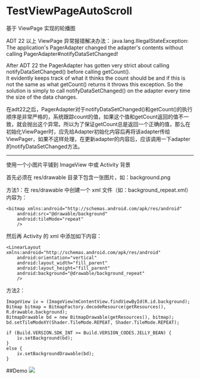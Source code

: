 # TestViewPageAutoScroll
基于 ViewPage 实现的轮播图

ADT 22 以上 ViewPage 异常报错解决办法：
java.lang.IllegalStateException: The application's PagerAdapter changed the adapter's contents without calling PagerAdapter#notifyDataSetChanged! 

After ADT 22 the PagerAdapter has gotten very strict about calling notifyDataSetChanged() before calling getCount().  
It evidently keeps track of what it thinks the count should be and if this is not the same as what getCount() returns it throws this exception. 
So the solution is simply to call notifyDataSetChanged() on the adapter every time the size of the data changes.

在adt22之后，PagerAdapter对于notifyDataSetChanged()和getCount()的执行顺序是非常严格的，系统跟踪count的值，如果这个值和getCount返回的值不一致，就会抛出这个异常。所以为了保证getCount总是返回一个正确的值，那么在初始化ViewPager时，应先给Adapter初始化内容后再将该adapter传给ViewPager，如果不这样处理，在更新adapter的内容后，应该调用一下adapter的notifyDataSetChanged方法。

-----------------------------------------------------------------------------------------------------------------------------

使用一个小图片平铺到 ImageView 中或 Activity 背景

首先必须在 res/drawable 目录下包含一张图片，如：background.png

方法1：在 res/drawable 中创建一个 xml 文件（如：background_repeat.xml）内容为：

    <bitmap xmlns:android="http://schemas.android.com/apk/res/android"
        android:src="@drawable/background"
        android:tileMode="repeat"
        />
    
然后再 Activity 的 xml 中添加如下内容：

    <LinearLayout xmlns:android="http://schemas.android.com/apk/res/android"
        android:orientation="vertical"
        android:layout_width="fill_parent"
        android:layout_height="fill_parent"
        android:background="@drawable/background_repeat"
        />
    
方法2：

    ImageView iv = (ImageView)mContentView.findViewById(R.id.background);
    Bitmap bitmap = BitmapFactory.decodeResource(getResources(), R.drawable.background);
    BitmapDrawable bd = new BitmapDrawable(getResources(), bitmap);
    bd.setTileModeXY(Shader.TileMode.REPEAT, Shader.TileMode.REPEAT);
    
    if (Build.VERSION.SDK_INT >= Build.VERSION_CODES.JELLY_BEAN) {
        iv.setBackground(bd);
    }
    else {
        iv.setBackgroundDrawable(bd);
    }
      
##Demo
![](https://github.com/wzhnsc/TestViewPageAutoScroll/blob/master/gif/TestViewPageAutoScroll.gif)
